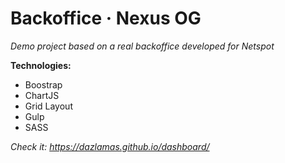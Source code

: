 # Backoffice · Nexus OG

*Demo project based on a real backoffice developed for Netspot*

**Technologies:**
- Boostrap
- ChartJS
- Grid Layout
- Gulp
- SASS

*Check it: https://dazlamas.github.io/dashboard/*
